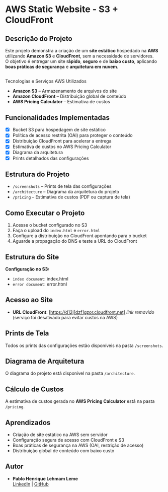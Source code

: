 # AWS Static Website - S3 + CloudFront

## Descrição do Projeto

Este projeto demonstra a criação de um **site estático** hospedado na **AWS** utilizando **Amazon S3** e **CloudFront**, sem a necessidade de servidores.  
O objetivo é entregar um site **rápido**, **seguro** e de **baixo custo**, aplicando **boas práticas de segurança** e **arquitetura em nuvem**.

##  
Tecnologias e Serviços AWS Utilizados

- **Amazon S3** – Armazenamento de arquivos do site
- **Amazon CloudFront** – Distribuição global de conteúdo
- **AWS Pricing Calculator** – Estimativa de custos

##  Funcionalidades Implementadas

- [x] Bucket S3 para hospedagem de site estático
- [x] Política de acesso restrita (OAI) para proteger o conteúdo
- [x] Distribuição CloudFront para acelerar a entrega
- [x] Estimativa de custos no AWS Pricing Calculator
- [x] Diagrama da arquitetura
- [x] Prints detalhados das configurações

##  Estrutura do Projeto

- `/screenshots` – Prints de tela das configurações
- `/architecture` – Diagrama da arquitetura do projeto
- `/pricing` – Estimativa de custos (PDF ou captura de tela)

## Como Executar o Projeto

1. Acesse o bucket configurado no S3
2. Faça o upload do `index.html` e `error.html`
3. Configure a distribuição no CloudFront apontando para o bucket
4. Aguarde a propagação do DNS e teste a URL do CloudFront

##  Estrutura do Site

**Configuração no S3:**
- `index document`: index.html
- `error document`: error.html

##  Acesso ao Site

- **URL CloudFront**: [https://d12j1dzf1gzor.cloudfront.net] 
   *link removido* (serviço foi desativado para evitar custos na AWS)


##  Prints de Tela

Todos os prints das configurações estão disponíveis na pasta `/screenshots`.

##  Diagrama de Arquitetura

O diagrama do projeto está disponível na pasta `/architecture`.

##  Cálculo de Custos

A estimativa de custos gerada no **AWS Pricing Calculator** está na pasta `/pricing`.

##  Aprendizados

- Criação de site estático na AWS sem servidor
- Configuração segura de acesso com CloudFront e S3
- Boas práticas de segurança na AWS (OAI, restrição de acesso)
- Distribuição global de conteúdo com baixo custo

##  Autor

- **Pablo Henrique Lehmam Leme**  
  [LinkedIn](https://www.linkedin.com/in/pablo-lehmam-16b309272/) |
  [GitHub](https://github.com/pablolehmam)
